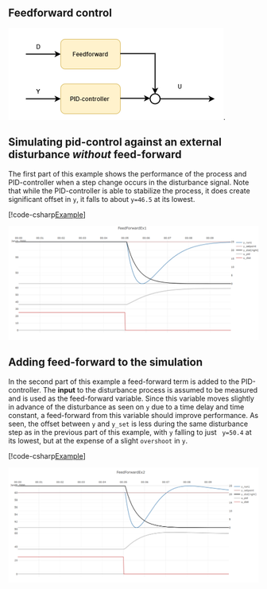 ## Feedforward control

![pid-feedforward](./images/pid_feedforward.png). 


## Simulating pid-control against an external disturbance *without* feed-forward 

The first part of this example shows the performance of the process and PID-controller when
a step change occurs in the disturbance signal. 
Note that while the PID-controller is able to stabilize the process, it does create significant 
offset in ``y``, it falls to about ``y=46.5`` at its lowest. 

[!code-csharp[Example](../TimeSeriesAnalysis.Tests/Examples/ProcessControl.cs?name=Feedforward_Part1)]

![Example 5 result](images/ex_feedforward_part1.png)





## Adding feed-forward to the simulation 

In the second part of this example a feed-forward term is added to the PID-controller.
The **input** to the disturbance process is assumed to be measured and is used as the feed-forward variable.
Since this variable moves slightly in advance of the disturbance as seen on ``y``  due to a time delay and time constant, 
a feed-forward from this variable should improve performance. 
As seen, the offset between ``y`` and ``y_set`` is less during the same disturbance step as in the previous part of this example,
with ``y`` falling to just `` y=50.4`` at its lowest, but at the expense of a slight ``overshoot`` in ``y``.

[!code-csharp[Example](../TimeSeriesAnalysis.Tests/Examples/ProcessControl.cs?name=Feedforward_Part2)]

![Example 5 result](images/ex_feedforward_part2.png)